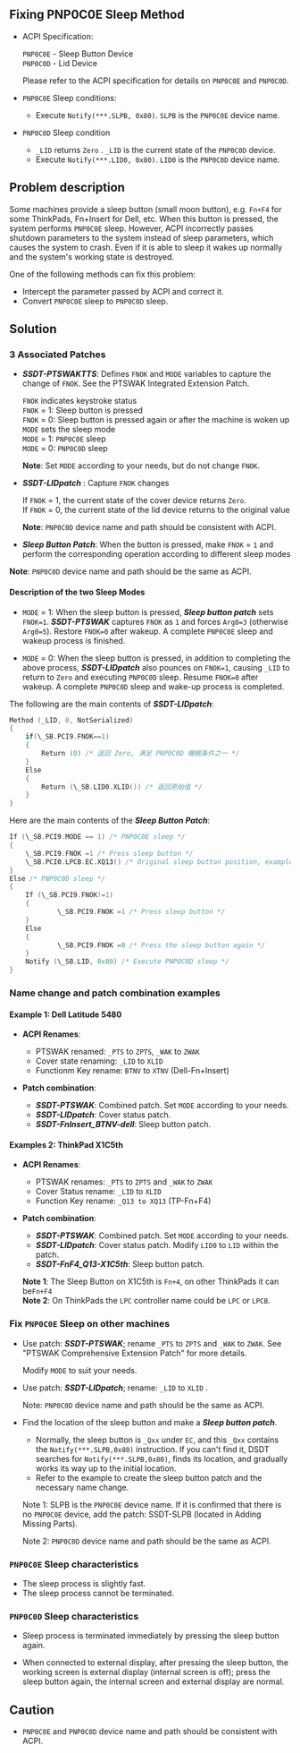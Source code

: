## Fixing PNP0C0E Sleep Method

- ACPI Specification:

  `PNP0C0E` - Sleep Button Device  
  `PNP0C0D` - Lid Device

  Please refer to the ACPI specification for details on `PNP0C0E` and `PNP0C0D`.

- `PNP0C0E` Sleep conditions:

  - Execute `Notify(***.SLPB, 0x80)`. `SLPB` is the `PNP0C0E` device name.
  
- `PNP0C0D` Sleep condition

  - `_LID` returns `Zero` . `_LID` is the current state of the `PNP0C0D` device.
  - Execute `Notify(***.LID0, 0x80)`. `LID0` is the `PNP0C0D` device name.

## Problem description

Some machines provide a sleep button (small moon button), e.g. `Fn+F4` for some ThinkPads, Fn+Insert for Dell, etc. When this button is pressed, the system performs `PNP0C0E` sleep. However, ACPI incorrectly passes shutdown parameters to the system instead of sleep parameters, which causes the system to crash. Even if it is able to sleep it wakes up normally and the system's working state is destroyed.

One of the following methods can fix this problem:

- Intercept the parameter passed by ACPI and correct it.
- Convert `PNP0C0E` sleep to `PNP0C0D` sleep.

## Solution

### 3 Associated Patches

- ***SSDT-PTSWAKTTS***: Defines `FNOK` and `MODE` variables to capture the change of `FNOK`. See the PTSWAK Integrated Extension Patch.

	`FNOK` indicates keystroke status  
	`FNOK` = 1: Sleep button is pressed  
	`FNOK` = 0: Sleep button is pressed again or after the machine is woken up  
	`MODE` sets the sleep mode  
	`MODE` = 1: `PNP0C0E` sleep  
	`MODE` = 0: `PNP0C0D` sleep

  **Note**: Set `MODE` according to your needs, but do not change `FNOK`.

- ***SSDT-LIDpatch*** : Capture `FNOK` changes

  	If `FNOK` = 1, the current state of the cover device returns `Zero`.  
  	If `FNOK` = 0, the current state of the lid device returns to the original value

  **Note**: `PNP0C0D` device name and path should be consistent with ACPI.

- ***Sleep Button Patch***: When the button is pressed, make `FNOK` = `1` and perform the corresponding operation according to different sleep modes

**Note**: `PNP0C0D` device name and path should be the same as ACPI.

#### Description of the two Sleep Modes

- `MODE` = 1: When the sleep button is pressed, ***Sleep button patch*** sets `FNOK=1`. ***SSDT-PTSWAK*** captures `FNOK` as `1` and forces `Arg0=3` (otherwise `Arg0=5`). Restore `FNOK=0` after wakeup. A complete `PNP0C0E` sleep and wakeup process is finished.

- `MODE` = 0: When the sleep button is pressed, in addition to completing the above process, ***SSDT-LIDpatch*** also pounces on `FNOK=1`, causing `_LID` to return to `Zero` and executing `PNP0C0D` sleep. Resume `FNOK=0` after wakeup. A complete `PNP0C0D` sleep and wake-up process is completed.

The following are the main contents of ***SSDT-LIDpatch***:

```swift
Method (_LID, 0, NotSerialized)
{
    if(\_SB.PCI9.FNOK==1)
    {
        Return (0) /* 返回 Zero, 满足 PNP0C0D 睡眠条件之一 */
    }
    Else
    {
        Return (\_SB.LID0.XLID()) /* 返回原始值 */
    }
}
```
Here are the main contents of the ***Sleep Button Patch***:

```swift
If (\_SB.PCI9.MODE == 1) /* PNP0C0E sleep */
{
    \_SB.PCI9.FNOK =1 /* Press sleep button */
    \_SB.PCI0.LPCB.EC.XQ13() /* Original sleep button position, example is TP machine */
}
Else /* PNP0C0D sleep */
{
    If (\_SB.PCI9.FNOK!=1)
    {
            \_SB.PCI9.FNOK =1 /* Press sleep button */
    }
    Else
    {
            \_SB.PCI9.FNOK =0 /* Press the sleep button again */
    }
    Notify (\_SB.LID, 0x80) /* Execute PNP0C0D sleep */
}
```


### Name change and patch combination examples

#### Example 1: Dell Latitude 5480

- **ACPI Renames**:
  - PTSWAK renamed: `_PTS` to `ZPTS`, `_WAK` to `ZWAK`
  - Cover state renaming: `_LID` to `XLID`
  - Functionm Key rename: `BTNV` to `XTNV` (Dell-Fn+Insert)

- **Patch combination**:
  - ***SSDT-PTSWAK***: Combined patch. Set `MODE` according to your needs.
  - ***SSDT-LIDpatch***: Cover status patch.
  - ***SSDT-FnInsert_BTNV-dell***: Sleep button patch.

#### Examples 2: ThinkPad X1C5th

- **ACPI Renames**:
	- PTSWAK renames: `_PTS` to `ZPTS` and `_WAK` to `ZWAK`
	- Cover Status rename: `_LID` to `XLID`
	- Function Key rename: `_Q13 to XQ13` (TP-Fn+F4)
  
- **Patch combination**:
  
  - ***SSDT-PTSWAK***: Combined patch. Set `MODE` according to your needs.
  - ***SSDT-LIDpatch***: Cover status patch. Modify `LID0` to `LID` within the patch.
  - ***SSDT-FnF4_Q13-X1C5th***: Sleep button patch.
  
  **Note 1**: The Sleep Button on X1C5th is `Fn+4`, on other ThinkPads it can be`Fn+F4`  
  **Note 2**: On ThinkPads the `LPC` controller name could be `LPC` or `LPCB`.

### Fix `PNP0C0E` Sleep on other machines

- Use patch: ***SSDT-PTSWAK***; rename `_PTS` to `ZPTS` and `_WAK` to `ZWAK`. See "PTSWAK Comprehensive Extension Patch" for more details.

  Modify `MODE` to suit your needs.

- Use patch: ***SSDT-LIDpatch***; rename: `_LID` to `XLID` .

  Note: `PNP0C0D` device name and path should be the same as ACPI.

- Find the location of the sleep button and make a ***Sleep button patch***.

  - Normally, the sleep button is `_Qxx` under `EC`, and this `_Qxx` contains the `Notify(***.SLPB,0x80)` instruction. If you can't find it, DSDT searches for `Notify(***.SLPB,0x80)`, finds its location, and gradually works its way up to the initial location.
  - Refer to the example to create the sleep button patch and the necessary name change.

  Note 1: SLPB is the `PNP0C0E` device name. If it is confirmed that there is no `PNP0C0E` device, add the patch: SSDT-SLPB (located in Adding Missing Parts).

  Note 2: `PNP0C0D` device name and path should be the same as ACPI.

### `PNP0C0E` Sleep characteristics

- The sleep process is slightly fast.
- The sleep process cannot be terminated.

### `PNP0C0D` Sleep characteristics

- Sleep process is terminated immediately by pressing the sleep button again.

- When connected to external display, after pressing the sleep button, the working screen is external display (internal screen is off); press the sleep button again, the internal screen and external display are normal.

## Caution

- `PNP0C0E` and `PNP0C0D` device name and path should be consistent with ACPI.
